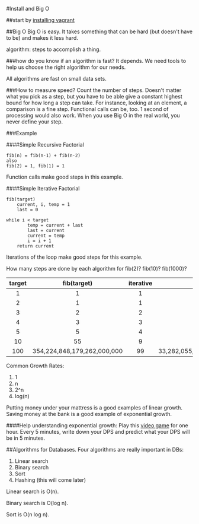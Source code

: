 #Install and Big O

##start by [installing vagrant](../install.md)

##Big O
Big O is easy.  It takes something that can be hard (but doesn't have to be) and makes it less hard.

algorithm: steps to accomplish a thing.

###how do you know if an algorithm is fast? 
It depends.  We need tools to help us choose the right algorithm for our needs.

All algorithms are fast on small data sets.

###How to measure speed?
Count the number of steps.  Doesn't matter what you pick as a step, but you have to be able give a constant highest bound for how long a step can take.  For instance, looking at an element, a comparison is a fine step.  Functional calls can be, too.  1 second of processing would also work.  When you use Big O in the real world, you never define your step.

###Example  

####Simple Recursive Factorial
```
fib(n) = fib(n-1) + fib(n-2)
also
fib(2) = 1, fib(1) = 1
```
Function calls make good steps in this example.

####Simple Iterative Factorial
```
fib(target)
	current, i, temp = 1
	last = 0
	
while i < target
		temp = current + last
		last = current
		current = temp
		i = i + 1
	return current
```
Iterations of the loop make good steps for this example.

How many steps are done by each algorithm for fib(2)?  fib(10)?  fib(1000)?

|target|fib(target)|iterative|recursive|
|:---:|:---:|:---:|:---:|
|1|1|1|1|
|2|1|1|1|
|3|2|2|3|
|4|3|3|5|
|5|5|4|9|
|10|55|9|109|
|100|354,224,848,179,262,000,000|99|33,282,055,501,241,100,000,000|


Common Growth Rates:

1. 1
1. n
1. 2^n
1. log(n)


Putting money under your mattress is a good examples of linear growth.
Saving money at the bank is a good example of exponential growth.

####Help understanding exponential growth:
Play this [video game](http://www.kongregate.com/games/Playsaurus/clicker-heroes) for one hour.  Every 5 minutes, write down your DPS and predict what your DPS will be in 5 minutes.


##Algorithms for Databases.
Four algorithms are really important in DBs:

1. Linear search
1. Binary search
1. Sort
1. Hashing (this will come later)

Linear search is O(n).

Binary search is O(log n).

Sort is O(n log n).

